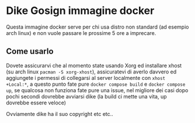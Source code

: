 # Dike Gosign immagine docker
Questa immagine docker serve per chi usa distro non standard (ad esempio arch linux) e non vuole passare le prossime 5 ore a imprecare.

## Come usarlo
Dovete assicurarvi che al momento state usando Xorg ed installare xhost (su arch linux `pacman -S xorg-xhost`), assicuratevi di averlo davvero ed aggiungete i permessi di collegarsi al server localmente con `xhost +Local:*`, a questo punto fate pure `docker compose build` e `docker compose up`, se qualcosa non funziona fate pure una issue, nel migliore dei casi dopo pochi secondi dovrebbe avviarsi dike (la build ci mette una vita, up dovrebbe essere veloce)

Ovviamente dike ha il suo copyright etc etc..
